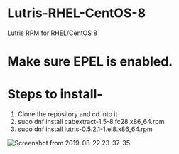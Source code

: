# Lutris-RHEL-CentOS-8
Lutris RPM for RHEL/CentOS 8

# Make sure EPEL is enabled.

# Steps to install-

1. Clone the repository and cd into it
2. sudo dnf install cabextract-1.5-8.fc28.x86_64.rpm
3. sudo dnf install lutris-0.5.2.1-1.el8.x86_64.rpm

![Screenshot from 2019-08-22 23-37-35](https://user-images.githubusercontent.com/40650341/63538991-afcf1200-c536-11e9-9c4b-e3a03b85024c.png)
